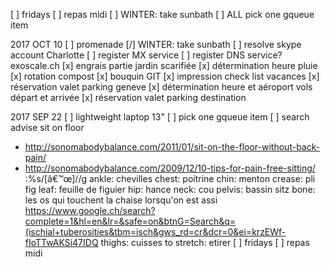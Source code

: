 [ ] fridays
 [ ] repas midi
[ ] WINTER: take sunbath
[ ] ALL pick one gqueue item

2017 OCT 10
[ ] promenade
 [/] WINTER: take sunbath
[ ] resolve skype account Charlotte
 [ ] register MX service
 [ ] register DNS service? exoscale.ch
[x] engrais partie jardin scarifiée
 [x] détermination heure pluie
[x] rotation compost
[x] bouquin GIT
[x] impression check list vacances
[x] réservation valet parking geneve
 [x] détermination heure et aéroport vols départ et arrivée
 [x] réservation valet parking destination

2017 SEP 22
[ ] lightweight laptop 13"
[ ] pick one gqueue item
[ ] search advise sit on floor
 * http://sonomabodybalance.com/2011/01/sit-on-the-floor-without-back-pain/
 * http://sonomabodybalance.com/2009/12/10-tips-for-pain-free-sitting/
  :%s/[â€™œ]//g
  ankle: chevilles
  chest: poitrine
  chin: menton
  crease: pli
  fig leaf: feuille de figuier
  hip: hance
  neck: cou
  pelvis: bassin
  sitz bone: les os qui touchent la chaise lorsqu'on est assi https://www.google.ch/search?complete=1&hl=en&lr=&safe=on&btnG=Search&q=(ischial+tuberosities&tbm=isch&gws_rd=cr&dcr=0&ei=krzEWf-fIoTTwAKSi47IDQ
  thighs: cuisses
  to stretch: etirer
[ ] fridays
 [ ] repas midi

